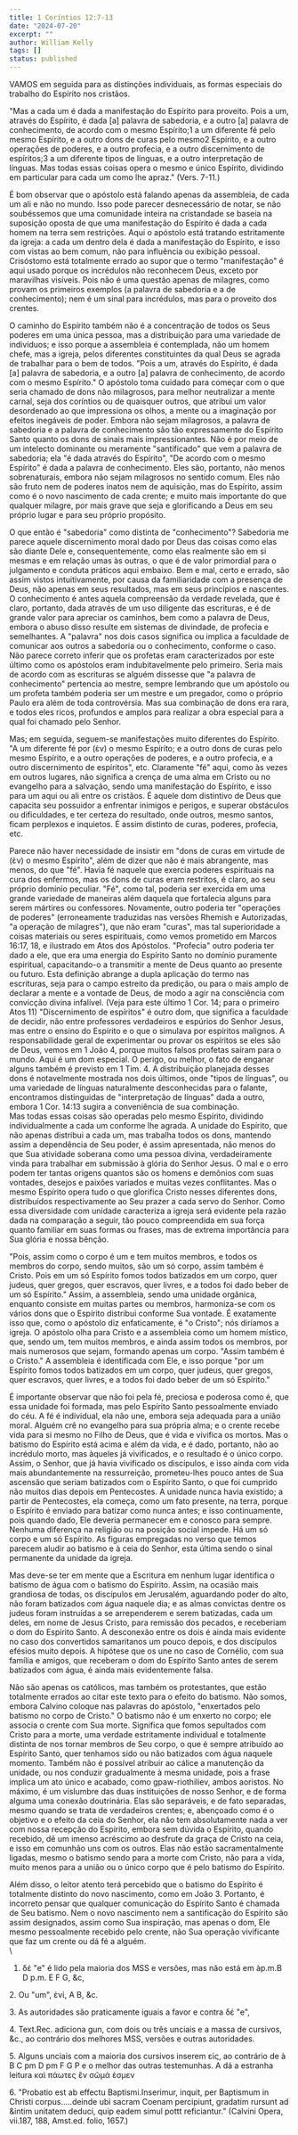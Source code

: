 ```yaml
---
title: 1 Coríntios 12:7-13
date: "2024-07-20"
excerpt: ""
author: William Kelly
tags: []
status: published
---
```


VAMOS em seguida para as distinções individuais, as formas especiais do
trabalho do Espírito nos cristãos.

"Mas a cada um é dada a manifestação do Espírito para proveito. Pois a
um, através do Espírito, é dada \[a\] palavra de sabedoria, e a outro
\[a\] palavra de conhecimento, de acordo com o mesmo Espírito;1 a um
diferente fé pelo mesmo Espírito, e a outro dons de curas pelo mesmo2
Espírito, e a outro operações de poderes, e a outro profecia, e a outro
discernimento de espíritos;3 a um diferente tipos de línguas, e a outro
interpretação de línguas. Mas todas essas coisas opera o mesmo e único
Espírito, dividindo em particular para cada um como lhe apraz." (Vers.
7-11.)

É bom observar que o apóstolo está falando apenas da assembleia, de cada
um ali e não no mundo. Isso pode parecer desnecessário de notar, se não
soubéssemos que uma comunidade inteira na cristandade se baseia na
suposição oposta de que uma manifestação do Espírito é dada a cada homem
na terra sem restrições. Aqui o apóstolo está tratando estritamente da
igreja: a cada um dentro dela é dada a manifestação do Espírito, e isso
com vistas ao bem comum, não para influência ou exibição pessoal.
Crisóstomo está totalmente errado ao supor que o termo "manifestação" é
aqui usado porque os incrédulos não reconhecem Deus, exceto por
maravilhas visíveis. Pois não é uma questão apenas de milagres, como
provam os primeiros exemplos (a palavra de sabedoria e a de
conhecimento); nem é um sinal para incrédulos, mas para o proveito dos
crentes.

O caminho do Espírito também não é a concentração de todos os Seus
poderes em uma única pessoa, mas a distribuição para uma variedade de
indivíduos; e isso porque a assembleia é contemplada, não um homem
chefe, mas a igreja, pelos diferentes constituintes da qual Deus se
agrada de trabalhar para o bem de todos. "Pois a um, através do
Espírito, é dada \[a\] palavra de sabedoria, e a outro \[a\] palavra de
conhecimento, de acordo com o mesmo Espírito." O apóstolo toma cuidado
para começar com o que seria chamado de dons não milagrosos, para melhor
neutralizar a mente carnal, seja dos coríntios ou de quaisquer outros,
que atribui um valor desordenado ao que impressiona os olhos, a mente ou
a imaginação por efeitos inegáveis de poder. Embora não sejam
milagrosos, a palavra de sabedoria e a palavra de conhecimento são tão
expressamente do Espírito Santo quanto os dons de sinais mais
impressionantes. Não é por meio de um intelecto dominante ou meramente
"santificado" que vem a palavra de sabedoria; ela "é dada através do
Espírito", "De acordo com o mesmo Espírito" é dada a palavra de
conhecimento. Eles são, portanto, não menos sobrenaturais, embora não
sejam milagrosos no sentido comum. Eles não são fruto nem de poderes
inatos nem de aquisição, mas do Espírito, assim como é o novo nascimento
de cada crente; e muito mais importante do que qualquer milagre, por
mais grave que seja e glorificando a Deus em seu próprio lugar e para
seu próprio propósito.

O que então é "sabedoria" como distinta de "conhecimento"? Sabedoria me
parece aquele discernimento moral dado por Deus das coisas como elas são
diante Dele e, consequentemente, como elas realmente são em si mesmas e
em relação umas às outras, o que é de valor primordial para o julgamento
e conduta práticos aqui embaixo. Bem e mal, certo e errado, são assim
vistos intuitivamente, por causa da familiaridade com a presença de
Deus, não apenas em seus resultados, mas em seus princípios e nascentes.
O conhecimento é antes aquela compreensão da verdade revelada, que é
claro, portanto, dada através de um uso diligente das escrituras, e é de
grande valor para apreciar os caminhos, bem como a palavra de Deus,
embora o abuso disso resulte em sistemas de divindade, de profecia e
semelhantes. A "palavra" nos dois casos significa ou implica a faculdade
de comunicar aos outros a sabedoria ou o conhecimento, conforme o caso.
Não parece correto inferir que os profetas eram caracterizados por este
último como os apóstolos eram indubitavelmente pelo primeiro. Seria mais
de acordo com as escrituras se alguém dissesse que "a palavra de
conhecimento" pertencia ao mestre, sempre lembrando que um apóstolo ou
um profeta também poderia ser um mestre e um pregador, como o próprio
Paulo era além de toda controvérsia. Mas sua combinação de dons era
rara, e todos eles ricos, profundos e amplos para realizar a obra
especial para a qual foi chamado pelo Senhor.

Mas; em seguida, seguem-se manifestações muito diferentes do Espírito.
"A um diferente fé por (ἐν) o mesmo Espírito; e a outro dons de curas
pelo mesmo Espírito, e a outro operações de poderes, e a outro profecia,
e a outro discernimento de espíritos", etc. Claramente "fé" aqui, como
às vezes em outros lugares, não significa a crença de uma alma em Cristo
ou no evangelho para a salvação, sendo uma manifestação do Espírito, e
isso para um aqui ou ali entre os cristãos. É aquele dom distintivo de
Deus que capacita seu possuidor a enfrentar inimigos e perigos, e
superar obstáculos ou dificuldades, e ter certeza do resultado, onde
outros, mesmo santos, ficam perplexos e inquietos. É assim distinto de
curas, poderes, profecia, etc.

Parece não haver necessidade de insistir em "dons de curas em virtude de
(ὲν) o mesmo Espírito", além de dizer que não é mais abrangente, mas
menos, do que "fé". Havia fé naquele que exercia poderes espirituais na
cura dos enfermos, mas os dons de curas eram restritos, é claro, ao seu
próprio domínio peculiar. "Fé", como tal, poderia ser exercida em uma
grande variedade de maneiras além daquela que fortalecia alguns para
serem mártires ou confessores. Novamente, outro poderia ter "operações
de poderes" (erroneamente traduzidas nas versões Rhemish e Autorizadas,
"a operação de milagres"), que não eram "curas", mas tal superioridade a
coisas materiais ou seres espirituais, como vemos prometido em Marcos
16:17, 18, e ilustrado em Atos dos Apóstolos. "Profecia" outro poderia
ter dado a ele, que era uma energia do Espírito Santo no domínio
puramente espiritual, capacitando-o a transmitir a mente de Deus quanto
ao presente ou futuro. Esta definição abrange a dupla aplicação do termo
nas escrituras, seja para o campo estreito da predição, ou para o mais
amplo de declarar a mente e a vontade de Deus, de modo a agir na
consciência com convicção divina infalível. (Veja para este último 1
Cor. 14; para o primeiro Atos 11) "Discernimento de espíritos" é outro
dom, que significa a faculdade de decidir, não entre professores
verdadeiros e espúrios do Senhor Jesus, mas entre o ensino do Espírito e
o que o simulava por espíritos malignos. A responsabilidade geral de
experimentar ou provar os espíritos se eles são de Deus, vemos em 1 João
4, porque muitos falsos profetas saíram para o mundo. Aqui é um dom
especial. O perigo, ou melhor, o fato de enganar alguns também é
previsto em 1 Tim. 4. A distribuição planejada desses dons é
notavelmente mostrada nos dois últimos, onde "tipos de línguas", ou uma
variedade de línguas naturalmente desconhecidas para o falante,
encontramos distinguidas de "interpretação de línguas" dada a outro,
embora 1 Cor. 14:13 sugira a conveniência de sua combinação.\
Mas todas essas coisas são operadas pelo mesmo Espírito, dividindo
individualmente a cada um conforme lhe agrada. A unidade do Espírito,
que não apenas distribui a cada um, mas trabalha todos os dons, mantendo
assim a dependência de Seu poder, é assim apresentada, não menos do que
Sua atividade soberana como uma pessoa divina, verdadeiramente vinda
para trabalhar em submissão à glória do Senhor Jesus. O mal e o erro
podem ter tantas origens quantos são os homens e demônios com suas
vontades, desejos e paixões variados e muitas vezes conflitantes. Mas o
mesmo Espírito opera tudo o que glorifica Cristo nesses diferentes dons,
distribuídos respectivamente ao Seu prazer a cada servo do Senhor. Como
essa diversidade com unidade caracteriza a igreja será evidente pela
razão dada na comparação a seguir, tão pouco compreendida em sua força
quanto familiar em suas formas ou frases, mas de extrema importância
para Sua glória e nossa bênção.

"Pois, assim como o corpo é um e tem muitos membros, e todos os membros
do corpo, sendo muitos, são um só corpo, assim também é Cristo. Pois em
um só Espírito fomos todos batizados em um corpo, quer judeus, quer
gregos, quer escravos, quer livres, e a todos foi dado beber de um só
Espírito." Assim, a assembleia, sendo uma unidade orgânica, enquanto
consiste em muitas partes ou membros, harmoniza-se com os vários dons
que o Espírito distribui conforme Sua vontade. É exatamente isso que,
como o apóstolo diz enfaticamente, é "o Cristo"; nós diríamos a igreja.
O apóstolo olha para Cristo e a assembleia como um homem místico, que,
sendo um, tem muitos membros, e ainda assim todos os membros, por mais
numerosos que sejam, formando apenas um corpo. "Assim também é o
Cristo." A assembleia é identificada com Ele, e isso porque "por um
Espírito fomos todos batizados em um corpo, quer judeus, quer gregos,
quer escravos, quer livres, e a todos foi dado beber de um só Espírito."

É importante observar que não foi pela fé, preciosa e poderosa como é,
que essa unidade foi formada, mas pelo Espírito Santo pessoalmente
enviado do céu. A fé é individual, ela não une, embora seja adequada
para a união moral. Alguém crê no evangelho para sua própria alma; e o
crente recebe vida para si mesmo no Filho de Deus, que é vida e vivifica
os mortos. Mas o batismo do Espírito está acima e além da vida, e é
dado, portanto, não ao incrédulo morto, mas àqueles já vivificados, e o
resultado é o único corpo. Assim, o Senhor, que já havia vivificado os
discípulos, e isso ainda com vida mais abundantemente na ressurreição,
prometeu-lhes pouco antes de Sua ascensão que seriam batizados com o
Espírito Santo, o que foi cumprido não muitos dias depois em
Pentecostes. A unidade nunca havia existido; a partir de Pentecostes,
ela começa, como um fato presente, na terra, porque o Espírito é enviado
para batizar como nunca antes; e isso continuamente, pois quando dado,
Ele deveria permanecer em e conosco para sempre. Nenhuma diferença na
religião ou na posição social impede. Há um só corpo e um só Espírito.
As figuras empregadas no verso que temos parecem aludir ao batismo e à
ceia do Senhor, esta última sendo o sinal permanente da unidade da
igreja.

Mas deve-se ter em mente que a Escritura em nenhum lugar identifica o
batismo de água com o batismo do Espírito. Assim, na ocasião mais
grandiosa de todas, os discípulos em Jerusalém, aguardando poder do
alto, não foram batizados com água naquele dia; e as almas convictas
dentre os judeus foram instruídas a se arrependerem e serem batizadas,
cada um deles, em nome de Jesus Cristo, para remissão dos pecados, e
receberiam o dom do Espírito Santo. A desconexão entre os dois é ainda
mais evidente no caso dos convertidos samaritanos um pouco depois, e dos
discípulos efésios muito depois. A hipótese que os une no caso de
Cornélio, com sua família e amigos, que receberam o dom do Espírito
Santo antes de serem batizados com água, é ainda mais evidentemente
falsa.

Não são apenas os católicos, mas também os protestantes, que estão
totalmente errados ao citar este texto para o efeito do batismo. Não
somos, embora Calvino coloque nas palavras do apóstolo, "enxertados pelo
batismo no corpo de Cristo." O batismo não é um enxerto no corpo; ele
associa o crente com Sua morte. Significa que fomos sepultados com
Cristo para a morte, uma verdade estritamente individual e totalmente
distinta de nos tornar membros de Seu corpo, o que é sempre atribuído ao
Espírito Santo, quer tenhamos sido ou não batizados com água naquele
momento. Também não é possível atribuir ao cálice a manutenção da
unidade, ou nos conduzir gradualmente à mesma unidade, pois a frase
implica um ato único e acabado, como gpaw-riothiliev, ambos aoristos. No
máximo, é um vislumbre das duas instituições de nosso Senhor, e de forma
alguma uma conexão doutrinária. Elas são separáveis, e de fato
separadas, mesmo quando se trata de verdadeiros crentes; e, abençoado
como é o objetivo e o efeito da ceia do Senhor, ela não tem
absolutamente nada a ver com nossa recepção do Espírito, embora sem
dúvida o Espírito, quando recebido, dê um imenso acréscimo ao desfrute
da graça de Cristo na ceia, e isso em comunhão uns com os outros. Elas
não estão sacramentalmente ligadas, mesmo o batismo sendo para a morte
com Cristo, não para a vida, muito menos para a união ou o único corpo
que é pelo batismo do Espírito.

Além disso, o leitor atento terá percebido que o batismo do Espírito é
totalmente distinto do novo nascimento, como em João 3. Portanto, é
incorreto pensar que qualquer comunicação do Espírito Santo é chamada de
Seu batismo. Nem o novo nascimento nem a santificação do Espírito são
assim designados, assim como Sua inspiração, mas apenas o dom, Ele mesmo
pessoalmente recebido pelo crente, não Sua operação vivificante que faz
um crente ou dá fé a alguém.\
\

1. δέ "e" é lido pela maioria dos MSS e versões, mas não está em àp.m.B
   D p.m. E F G, &c,

2\. Ou "um", ἐνί, A B, &c.

3\. As autoridades são praticamente iguais a favor e contra δέ "e",

4\. Text.Rec. adiciona gun, com dois ou três unciais e a massa de
cursivos, &c., ao contrário dos melhores MSS, versões e outras
autoridades.

5\. Alguns unciais com a maioria dos cursivos inserem είς, ao contrário
de à B C pm D pm F G P e o melhor das outras testemunhas. A dá a
estranha leitura καὶ πάωτες ἒν σῶμά ἐσμεν

6\. "Probatio est ab effectu Baptismi.Inserimur, inquit, per Baptismum
in Christi corpus\.....deinde ubi sacram Coenam percipiunt, gradatim
rursunt ad &intim unitatem deduci, quip eadem simul pottt reficiantur."
(Calvini Opera, vii.187, 188, Amst.ed. folio, 1657.)
